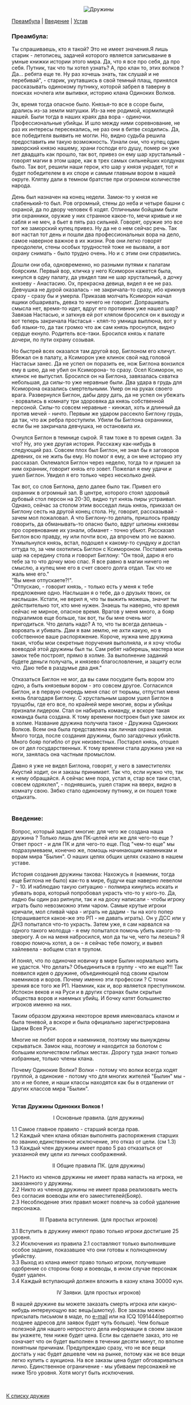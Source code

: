 &nbsp;

<p style='text-align: center'>
    <img src="/img/tit_druzhins.jpg" alt='Дружины' />
</p>

<div style='margin:15px'>

<a href="#1">Преамбула</a> | <a href="#2">Введение</a> | <a href="#3">Устав</a>
<br>
<a name="1">
<h3>Преамбула:</h3></a>
<p>Ты спрашиваешь, кто я такой? Это не имеет значения.Я лишь старик - летописец, задачей которого 
является записывание в умные книжки истории этого мира. Да, что я все про себя, да про себя. Путник, 
так что ты хотел узнать? А, про клан то, этих волков ? Да... ребята еще те. Ну раз хочешь знать, так 
слушай и не перебивай", - старик, укутавшись в свой темный плащ, принялся рассказывать одинокому 
путнику, которой забрел в таверну в поисках ночлега или выпивки, историю клана Одиноких Волков. 
</i>
<br>
<p>Эх, время тогда опасное было. Князья-то все в ссоре были, дрались  из-за земли матушки. Из-за нее 
родимой, кормилицей нашей. Были тогда в наших краях два вора - одиночки. Профессиональные убийцы. 
И шло между ними соревнование, не раз их интересы пересекались, не раз они в битве сходились. Да, 
все победителя выявить не могли. Но, видно судьба решила предоставить им такую возможность. Узнали 
они, что купец один заморский князю нашему, храни господи его душу, помер он уже лет двадцать как 
прошло, так вот, привез он ему шар хрустальный - говорят магии в этом шаре, как в трех самых 
сильнейших колдунах было. Так вот, решили наши герои, кто шар у князя украдет, тот и будет 
победителем в их споре и самым главным вором в нашей округе. Клятву дали в темном братстве при 
огромном количестве народа.
<p>День был назначен на конец недели. Замок-то у князя не слабенький-то был. 
Ров огромный, стены до неба и четыре башни с охраной, да по двору человек 6 ходят. Отличными бойцами 
были эти охранники, оружие у них странное какое-то, мечи кривые и не сабля и не меч, а бьет в пять раз 
сильней. Говорят, оружие это все тот же заморский купец привез. Ну да не о нем сейчас речь. Так вот 
настал тот день и пошли два профессиональных вора на дело, самое наверное важное в их жизни. Ров они 
легко говорят преодолели, стены особых трудностей тоже не вызвали, а вот охрану снимать -  было 
трудно очень. Но и с этим они справились.
<p>Дошли они оба, одновременно, но разными путями к 
палатам боярским. Первый вор, кличка у него Ксиморон кажется была, кинулся в одну палату, да 
увидел там не шар хрустальный, а дочку князеву - Анастасию. Ох, прекрасна девица, видел я ее не раз. 
Девчушка не дурой оказалась - не закричала-то сразу, ибо крикнув сразу - сразу бы и умерла. Приказав 
молчать Ксиморон начал ящики обшаривать, девка то ничего не говорит. Допрашивать смысла нет, 
время-то идет, вдруг его противник уже нашел шар? Завязав Настасью, и заткнув ей рот кляпом бросился 
он к выходу и вот теперь закричала Настасья - кляп-то умница выплюна, вот у баб языки-то, да так 
громко что аж сам князь проснулся, видно сердце екнуло.
Родитель все-таки. Бросился князь к палате дочери, по пути охрану созывая.
<p>Но быстрей всех оказался там другой вор, Биглоном его кличут. Вбежал он в палату, а Ксиморон уже клинок свой над головой 
Настасьи занес. Да не успел он поразить ее, нож Биглона вонзился ему в шею, да не убил он Ксиморона- 
то сразу. Осел Ксиморон, но клинок не выпустил. Бросился он на Биглона, завязалась схватка небольшая,
да силы-то уже неравные были. Два удара в грудь для Ксиморона оказались смертельными. Умер он на 
руках своего врага. Развернулся Биглон, дабы деру дать, да не успел он убежать - ворвались в комнату  
три здоровяка да князь собственной персоной. Силы-то совсем неравные - кинжал, хоть и длинный 
да против мечей - ничто. Первым же ударом рассекло Биглону грудь, да так, что аж ребра проступили. Убили бы 
Биглона охранники, если бы не закричала девчушка, не остановила их. 
<p>Очнулся Биглон в темнице сырой. Я там тоже в то время сидел. За что? Ну, это уже другая история. 
Расскажу как-нибудь в следующий раз. Совсем плох был Биглон, не знал бы я заговоров древних, ох не 
жить бы ему. Но помог я ему, а он мне историю эту рассказал. Оклемался Биглон через неделю, тогда то
и пришел за ним охранник, говорит князь его зовет. Пожелал я ему удачи и ушел Биглон. Увидел я его 
только через несколько дней.
<p>Так вот, со слов Биглона, дело далее было так. Привел его охранник в огромный зал. 
В центре, которого стоял здоровый дубовый стол персон на 20-30, видно тут князь пиры устраивал. 
Однако, сейчас за столом этим восседал лишь князь, приказал он Биглону сесть на другой конец стола. 
Ну, говорит, рассказывай - зачем мол пожаловал. А что Биглону-то делать, пришлось правду говорить, да 
обманывать-то опасно было, вдруг шпионы князевы про соревнование их узнали, обманет - точно убьют. 
Рассказал Биглон всю правду, ну или почти всю, да впрочем это не важно. Ухмыльнулся князь, встал, 
подошел к какому-то сундуку и достал оттуда то, за чем охотились Биглон с Ксимороном. Поставил князь 
шар на середину стола и говорит Биглону: "Он твой, дарю я его тебе за то что дочку мою спас. Я все 
равно в магии ничего не смыслю, а купец мне его в счет своего долга отдал. Так что не жаль мне его."
<br>"Вы меня отпускаете?!". 
<br>"Отпускаю, - говорит князь, - только есть у меня к тебе предложение одно. Наслышан я о тебе, да 
о друзьях твоих, ох наслышан. Кстати, не верил я, что ты выжить можешь, значит ты
действительно тот, кто мне нужен. Знаешь ты наверно, что время сейчас не мирное, опасное время. 
Врагов у меня много, а бояр подхалимов еще больше, так вот, ты бы мне очень мог  пригодиться. 
Что делать надо? А то, что ты всегда делаешь - воровать и убивать. Дам я вам землю, не ахти какую, но 
в собственное ваше распоряжение. Короче, нужна мне дружина такая, чтобы мои секретные поручения 
выполняла, и я хочу чтобы воеводой этой дружины был ты. Сам ребят наберешь, мастера мои замок тебе 
построят, прямо в холме. За выполнение заданий будете деньги получать, и князево благословление, и 
защиту если что. Даю тебе в раздумье два дня." 
<p>Отказаться Биглон не мог, да вы сами посудите быть вором это одно, а быть князевым вором - это совсем
другое. Согласился Биглон, и в первую очередь меня спас от тюрьмы, отпустил меня князь благодаря 
Биглону. С хрустальным шаром ушел Биглон в трущобы, где его все, по крайней мере многие, воры и 
убийцы признали лидером. Стал он набирать команду, и вскоре такая команда была создана. К тому 
времени построен был уже замок их в холме. Название дружина получила такое - Дружина Одиноких 
Волков. Всем она была представлена как личная охрана князя. Много тогда, после создания дружины, 
было загадочных убийств. Много бояр погибло от рук неизвестных. Постарел князь, отошел он от дел 
государственных. К тому времени стала дружина уже на ноги, занялась она частным промыслом. 
<p>Давно я уже не видел Биглона, говорят, у него в заместителях Акустий ходит, он и заказы принимает. 
Так что, если нужно что, так к нему обращайся. А сейчас мне пора, устал я, стар все таки стал, совсем 
одряхлел", - поднявшись, ушел старик на вверх, видно в комнату свою. Зябко стало одинокому путнику, 
и он пошел тоже отдыхать. 

<br>
<br>
<a name="2">
<p><b><h3>Введение:</h3> </b></a>
<p>Вопрос, который задают многие: для чего же создана наша дружина ? 
Только лишь для ПК-целей или же для чего-то еще ? 
Ответ прост - и для ПК и для чего-то еще. 
Под "чем-то еще" мы подразумеваем, конечно же, помощь начинающим наемникам и ворам мира 
"Былин". О наших целях общих целях сказано в нашем уставе. 
<p>История создания дружины такова: 
Нахожусь я (наемник, тогда еще Биглона не было) как-то в мире, будучи еще наверно левелом 7 - 10. 
И наблюдаю такую ситуацию - полмира кинулись искать и убивать вора, который попробовал украсть 
что-то у кого-то. Да, ладно бы один раз рипнули, так и на доску написали - чтобы игроку играть было 
невозможно этим чаром. Самые крутые игроки  кричали,  мол сливай чара - играть не дадим - ты на 
кого попер (спрашивается какое-же это РП - не давать играть). Он у ДСС или у ДНЗ попытался что-то 
украсть. Затем уже, я сам нарвался на одного такого молодца - я ему попытался помочь убить какого-то 
зверюгу. А он на меня набросился, мол да ты че, чего ты лезешь? Я говорю помочь хотел, а он - я сейчас 
тебе помогу, и вывел хайлевела - вобщем стал я трупом. 
<p>И понял, что по одиночке  новичку в мире Былин нормально жить не удастся. 
Что делать? Объединиться в группу - что же еще?!! Так появился идея о дружине, объединяющей под своим 
крылом наемников и воров. Почему именно эти профессии ? С точки зрения все того же РП. Наемник, 
как и, вор является преступником. Испокон веков и на Руси и в других странах были скрытые общества 
воров и наемных убийц. 
И бочку катят большинство игроков именно на них. 
<p>Таким образом дружина некоторое время именовалась кланом и была теневой, а вскоре и была 
официально зарегистрирована Царем Всея Руси. 
<p>Многие не любят воров и наемников, поэтому мы вынуждены скрываться. Замок наш, поэтому и 
находится за болотом с большим количеством гиблых местах. Дорогу туда знают только избранные, 
только члены клана. 
<p>Почему Одинокие Волки? Волки - потому что волки всегда ходят группой, а одинокие - потому что
для многих жителей "Былин" мы - зло и не более, и наши классы находятся как бы в отдалении от других 
классов мира "Былин". 
<br>
<br>
<a name="3">
<p><b>Устав Дружины Одиноких Волков ! </b></a>

<center>I Основные правила.
        (для дружины)</center>

<p>1.1 Самое главное правило - старший всегда прав.
<br>1.2 Каждый член клана обязан выполнять распоряжения старших по
званию,единственное исключение, это     отказ от цели. (см 1.3)
<br>1.3 Каждый член дружины имеет право 5 раз отказаться от указанной ему цели из
личных соображений.

<p>
<center>II Общие правила ПК.
        (для дружины)</center>

<p>2.1 Никто из членов дружины не имеет права напасть на игрока, не заказанного у
дружины.
<br>2.2 Никто из членов дружины не имеет права реализовать месть без согласия
воеводы или его     заместителей(Бояр).
<br>2.3 Несоблюдение этих правил может повлечь за собой удаление персонажа.

<p>
<center>III Правила вступления.
        (для простых игроков)</center>

<p>3.1 Вступить в дружину имеют право только игроки достигшие 25 уровня.
<br>3.2 Исключения из правила 2.1 составляют только выполнившие особое задание,
показавшее что они     готовы к полноценному убийству.
<br>3.3 Выход из клана имеют право только игроки, получившие одобрение со стороны
бояр и воеводы, в ином     случае персонаж будет удален.
<br>3.4 Каждый вступающий должен вложить в казну клана 30000 кун.

<p>
<center>IV Заявки.
        (для простых игроков) </center>

<p>В нашей дружине вы можете заказать смерть игрока или какую-нибудь интереующую
вас вещь(шмотку). Все заказы можно присылать письмом в маде, по <a href="mailto:rat__men@quake.ru">e-mail</a> или 
на ICQ 1091444(вероятно позднее адресов для заявок будет чуть больше). Чем больше 
полезной для нашего непростого дела информации в своем заказе вы укажете, тем 
ниже будет цена. Если вы сделаете заказ, это не означает что он будет выполнен в 
течении десяти минут, по вполне понятным причинам. Предупреждаю сразу, что не 
все вещи достать у нас будет дешевле чем на рынке, потому как не все вещи легко 
купить с аукциона. На все заказы цена будет обговариваться лично. Единственное 
ограничение - мы убиваем персонажей не ниже 15го уровня. Хотя могут быть исключения.
<br>
</div>

<br/>
<p class='text-center'><a href='/clans/#list'>К списку дружин</a></p>